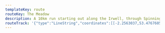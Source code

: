 ```yaml
---
templateKey: route
routeKey: The Meadow
description: A 10km run starting out along the Irwell, through Spinningfields. Heading through The Meadow and Peel Park, we will then complete multiple loops of the two to extend the length of the run if needed. Finally, we head back to the Y Club via the Chapel Street and Trinity Way.
routeTrack: '{"type":"LineString","coordinates":[[-2.2563037,53.4767605,0],[-2.2543617,53.4764731,0],[-2.2535571,53.4781397,0],[-2.2546192,53.4783184,0],[-2.254233,53.4791421,0],[-2.2553381,53.4800934,0],[-2.2522267,53.4815683,0],[-2.2503599,53.4812427,0],[-2.2500702,53.4818875,0],[-2.2504779,53.4820088,0],[-2.251068,53.4827111,0],[-2.2499415,53.4830112,0],[-2.2480747,53.4839369,0],[-2.2493836,53.484837,0],[-2.2467979,53.4853988,0],[-2.2464546,53.4856287,0],[-2.2487077,53.4873587,0],[-2.2487077,53.4873587,0],[-2.2503814,53.4879396,0],[-2.2511538,53.4880162,0],[-2.2512611,53.4899057,0],[-2.2515186,53.4900269,0],[-2.2536644,53.4902121,0],[-2.2567221,53.4902504,0],[-2.2594794,53.4904227,0],[-2.2624298,53.4903078,0],[-2.264479,53.489695,0],[-2.2650369,53.4889099,0],[-2.2651335,53.4880353,0],[-2.2660133,53.4881438,0],[-2.2667857,53.4881055,0],[-2.2666141,53.4873395,0],[-2.2672149,53.486516,0],[-2.2667857,53.4861074,0],[-2.2669467,53.485252,0],[-2.2666785,53.4841284,0],[-2.2672149,53.4839752,0],[-2.2682127,53.484039,0],[-2.2689959,53.4844859,0],[-2.2693177,53.4852967,0],[-2.2687277,53.4862287,0],[-2.2682234,53.4864713,0],[-2.268556,53.486816,0],[-2.2683522,53.487365,0],[-2.2680732,53.4874353,0],[-2.2693392,53.4876332,0],[-2.2690066,53.4900078,0],[-2.2688242,53.4910802,0],[-2.2690281,53.4915206,0],[-2.2702404,53.4928738,0],[-2.270573,53.4936014,0],[-2.2708198,53.4943099,0],[-2.2727617,53.4934227,0],[-2.2721609,53.4923568,0],[-2.2719463,53.4919355,0],[-2.2727188,53.4901291,0],[-2.2690495,53.489995,0],[-2.2693607,53.4875949,0],[-2.2702619,53.485884,0],[-2.2704979,53.4853861,0],[-2.2705301,53.4838986,0],[-2.2692319,53.4833942,0],[-2.2677943,53.4831388,0],[-2.2656485,53.483324,0],[-2.2643503,53.4833176,0],[-2.2576448,53.4832602,0],[-2.2578915,53.4825451,0],[-2.2570225,53.4815811,0],[-2.2580632,53.4810575,0],[-2.2590181,53.4795124,0],[-2.260166,53.4786377,0],[-2.261078,53.4779673,0],[-2.2613033,53.4776288,0],[-2.2612389,53.4763263,0],[-2.2601553,53.4765881,0],[-2.2591468,53.477233,0],[-2.2563037,53.4767605,0]]}'
---
```


